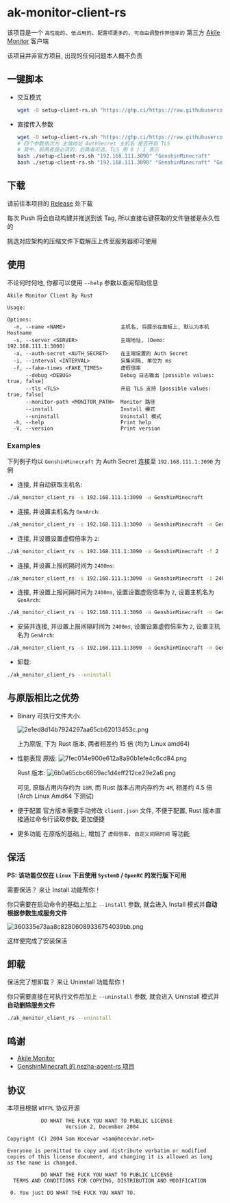 # ak-monitor-client-rs

该项目是一个 `高性能的`、`低占用的`、`配置项更多的`、`可自由调整作弊倍率的` 第三方 [Akile Monitor](https://github.com/akile-network/akile_monitor) 客户端

该项目并非官方项目, 出现的任何问题本人概不负责

## 一键脚本

- 交互模式
  ```bash
  wget -O setup-client-rs.sh "https://ghp.ci/https://raw.githubusercontent.com/GenshinMinecraft/ak_monitor_client_rs/refs/heads/main/setup-client-rs.sh" && chmod +x setup-client-rs.sh && sudo bash ./setup-client-rs.sh
  ```
- 直接传入参数
  ```bash
  wget -O setup-client-rs.sh "https://ghp.ci/https://raw.githubusercontent.com/GenshinMinecraft/ak_monitor_client_rs/refs/heads/main/setup-client-rs.sh" && chmod +x setup-client-rs.sh
  # 四个参数依次为 主端地址 AuthSecret 主机名 是否开启 TLS
  # 其中，前两者是必须的，后两者可选，TLS 用 0 / 1 表示
  bash ./setup-client-rs.sh "192.168.111.3090" "GenshinMinecraft"
  bash ./setup-client-rs.sh "192.168.111.3090" "GenshinMinecraft" "GenArch" 1
  ```

## 下载

请前往本项目的 [Release](https://github.com/GenshinMinecraft/ak_monitor_client_rs/releases/tag/latest) 处下载

每次 Push 将会自动构建并推送到该 Tag, 所以直接右键获取的文件链接是永久性的

挑选对应架构的压缩文件下载解压上传至服务器即可使用

## 使用

不论何时何地, 你都可以使用 `--help` 参数以查阅帮助信息

```
Akile Monitor Client By Rust

Usage: 

Options:
  -n, --name <NAME>                  主机名, 将展示在面板上, 默认为本机 Hostname
  -s, --server <SERVER>              主端地址, (Demo: 192.168.111.1:3000)
  -a, --auth-secret <AUTH_SECRET>    在主端设置的 Auth Secret
  -i, --interval <INTERVAL>          采集间隔, 单位为 ms
  -f, --fake-times <FAKE_TIMES>      虚假倍率
      --debug <DEBUG>                Debug 日志输出 [possible values: true, false]
      --tls <TLS>                    开启 TLS 支持 [possible values: true, false]
      --monitor-path <MONITOR_PATH>  Monitor 路径
      --install                      Install 模式
      --uninstall                    Uninstall 模式
  -h, --help                         Print help
  -V, --version                      Print version
```

### Examples

下列例子均以 `GenshinMinecraft` 为 Auth Secret 连接至 `192.168.111.1:3090` 为例

- 连接, 并自动获取主机名:
```bash
./ak_monitor_client_rs -s 192.168.111.1:3090 -a GenshinMinecraft
```

- 连接, 并设置主机名为 `GenArch`:
```bash
./ak_monitor_client_rs -s 192.168.111.1:3090 -a GenshinMinecraft -n GenArch
```

- 连接, 并设置设置虚假倍率为 `2`:
```bash
./ak_monitor_client_rs -s 192.168.111.1:3090 -a GenshinMinecraft -f 2
```

- 连接, 并设置上报间隔时间为 `2400ms`: 
```bash
./ak_monitor_client_rs -s 192.168.111.1:3090 -a GenshinMinecraft -i 2400
```

- 连接, 并设置上报间隔时间为 `2400ms`, 设置设置虚假倍率为 `2`, 设置主机名为 `GenArch`:
```bash
./ak_monitor_client_rs -s 192.168.111.1:3090 -a GenshinMinecraft -n GenArch -f 2 -i 2400
```

- 安装并连接, 并设置上报间隔时间为 `2400ms`, 设置设置虚假倍率为 `2`, 设置主机名为 `GenArch`:
```bash
./ak_monitor_client_rs -s 192.168.111.1:3090 -a GenshinMinecraft -n GenArch -f 2 -i 2400 --install
```
- 卸载:
```bash
./ak_monitor_client_rs --uninstall
```

## 与原版相比之优势

- Binary 可执行文件大小:
  
  ![2e1ed8d14b7924297aa65cb62013453c.png](https://ice.frostsky.com/2024/12/05/2e1ed8d14b7924297aa65cb62013453c.png)
  
  上为原版, 下为 Rust 版本, 两者相差约 15 倍 (均为 Linux amd64)

- 性能表现
  原版:
  ![7fec014e900e612a8a90b1efe4c6cd84.png](https://ice.frostsky.com/2024/12/05/7fec014e900e612a8a90b1efe4c6cd84.png)

  Rust 版本:
  ![6b0a65cbc6659ac1d4eff212ce29e2a6.png](https://ice.frostsky.com/2024/12/05/6b0a65cbc6659ac1d4eff212ce29e2a6.png)
  
  可见, 原版占用内存约为 `18M`, 而 Rust 版本占用内存约为 `4M`, 相差约 4.5 倍  (Arch Linux Amd64 下测试)

- 便于配置
  官方版本需要手动修改 `client.json` 文件, 不便于配置, Rust 版本直接通过命令行读取参数, 更加便捷
- 更多功能
  在原版的基础上, 增加了 `虚假倍率`、`自定义间隔时间` 等功能

## 保活

**PS: 该功能仅仅在 `Linux` 下且使用 `SystemD` / `OpenRC` 的发行版下可用**

需要保活？ 来让 Install 功能帮你！

你只需要在启动命令的基础上加上 `--install` 参数, 就会进入 Install 模式并**自动根据参数生成服务文件**

![360335e73aa8c82806089336754039bb.png](https://ice.frostsky.com/2024/12/07/360335e73aa8c82806089336754039bb.png)

这样便完成了安装保活

## 卸载

保活完了想卸载？ 来让 Uninstall 功能帮你！

你只需要直接在可执行文件后加上 `--uninstall` 参数, 就会进入 Uninstall 模式并**自动删除服务文件**

```bash
./ak_monitor_client_rs --uninstall
```

## 鸣谢
- [Akile Monitor](https://github.com/akile-network/akile_monitor)
- [GenshinMinecraft 的 nezha-agent-rs 项目](https://github.com/GenshinMinecraft/nezha-agent-rs)

## 协议

本项目根据 `WTFPL` 协议开源

```license
           DO WHAT THE FUCK YOU WANT TO PUBLIC LICENSE
                   Version 2, December 2004

Copyright (C) 2004 Sam Hocevar <sam@hocevar.net>

Everyone is permitted to copy and distribute verbatim or modified
copies of this license document, and changing it is allowed as long
as the name is changed.

           DO WHAT THE FUCK YOU WANT TO PUBLIC LICENSE
  TERMS AND CONDITIONS FOR COPYING, DISTRIBUTION AND MODIFICATION

 0. You just DO WHAT THE FUCK YOU WANT TO.
```
